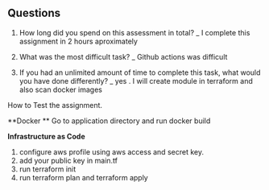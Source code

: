 
## Questions

 1. How long did you spend on this assessment in total?
 _  I complete this assignment in 2 hours aproximately

 2. What was the most difficult task?
 _  Github actions was difficult

 3. If you had an unlimited amount of time to complete this task, what would you have done differently?
 _  yes . I will create module in terraform and also scan docker images
 
 
 How to Test the assignment.
 
 **Docker **
 Go to application directory and run docker build
 
 **Infrastructure as Code**
 1) configure aws profile using aws access and secret key.
 2) add your public key in main.tf
 3) run terraform init
 4) run terraform plan and terraform apply 

